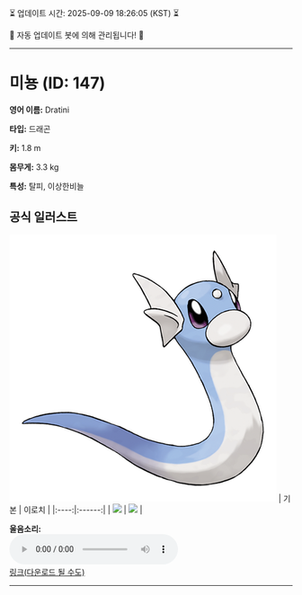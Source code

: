 
⏳ 업데이트 시간: 2025-09-09 18:26:05 (KST) ⏳

🤖 자동 업데이트 봇에 의해 관리됩니다! 🤖

---

# 미뇽 (ID: 147)
**영어 이름:** Dratini

**타입:** 드래곤

**키:** 1.8 m

**몸무게:** 3.3 kg

**특성:** 탈피, 이상한비늘

## 공식 일러스트
![](https://raw.githubusercontent.com/PokeAPI/sprites/master/sprites/pokemon/other/official-artwork/147.png)
| 기본 | 이로치 |
|:----:|:------:|
| <img src="http://play.pokemonshowdown.com/sprites/ani/dratini.gif" width="200"> | <img src="http://play.pokemonshowdown.com/sprites/ani-shiny/dratini.gif" width="200"> |

**울음소리:**<br><audio controls src="https://raw.githubusercontent.com/PokeAPI/cries/main/cries/pokemon/latest/147.ogg"></audio><br> [링크(다운로드 될 수도)](https://raw.githubusercontent.com/PokeAPI/cries/main/cries/pokemon/latest/147.ogg)


---
